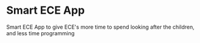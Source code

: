 # Smart ECE App
Smart ECE App to give ECE's more time to spend looking after the children, and less time programming
